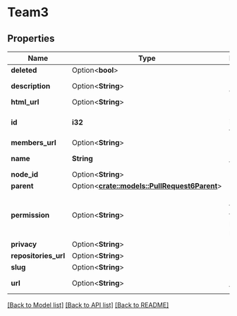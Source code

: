 # Team3

## Properties

Name | Type | Description | Notes
------------ | ------------- | ------------- | -------------
**deleted** | Option<**bool**> |  | [optional]
**description** | Option<**String**> | Description of the team | [optional]
**html_url** | Option<**String**> |  | [optional]
**id** | **i32** | Unique identifier of the team | 
**members_url** | Option<**String**> |  | [optional]
**name** | **String** | Name of the team | 
**node_id** | Option<**String**> |  | [optional]
**parent** | Option<[**crate::models::PullRequest6Parent**](Pull_Request_6_parent.md)> |  | [optional]
**permission** | Option<**String**> | Permission that the team will have for its repositories | [optional]
**privacy** | Option<**String**> |  | [optional]
**repositories_url** | Option<**String**> |  | [optional]
**slug** | Option<**String**> |  | [optional]
**url** | Option<**String**> | URL for the team | [optional]

[[Back to Model list]](../README.md#documentation-for-models) [[Back to API list]](../README.md#documentation-for-api-endpoints) [[Back to README]](../README.md)


